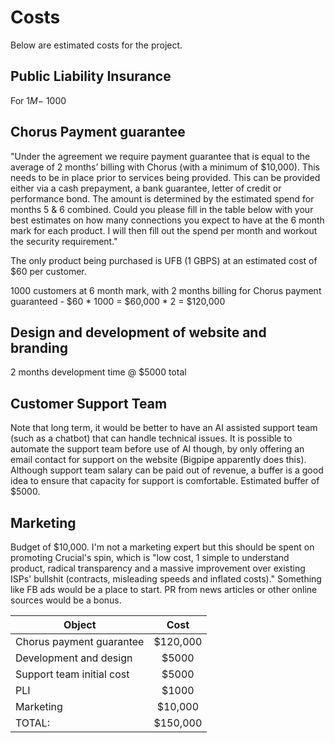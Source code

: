 # Costs

Below are estimated costs for the project.

## Public Liability Insurance
For $1M - ~$1000

## Chorus Payment guarantee
"Under the agreement we require payment guarantee that is equal to the average of 2 months’ billing with Chorus (with a minimum of $10,000). This needs to be in place prior to services being provided. This can be provided either via a cash prepayment, a bank guarantee, letter of credit or performance bond. The amount is determined by the estimated spend for months 5 & 6 combined. Could you please fill in the table below with your best estimates on how many connections you expect to have at the 6 month mark for each product. I will then fill out the spend per month and workout the security requirement."

The only product being purchased is UFB (1 GBPS) at an estimated cost of $60 per customer.

1000 customers at 6 month mark, with 2 months billing for Chorus payment guaranteed - $60 * 1000 = $60,000 * 2 = $120,000

## Design and development of website and branding
2 months development time @ $5000 total

## Customer Support Team
Note that long term, it would be better to have an AI assisted support team (such as a chatbot) that can handle technical issues. It is possible to automate the support team before use of AI though, by only offering an email contact for support on the website (Bigpipe apparently does this). Although support team salary can be paid out of revenue, a buffer is a good idea to ensure that capacity for support is comfortable. Estimated buffer of $5000.

## Marketing

Budget of $10,000. I'm not a marketing expert but this should be spent on promoting Crucial's spin, which is "low cost, 1 simple to understand product, radical transparency and a massive improvement over existing ISPs' bullshit (contracts, misleading speeds and inflated costs)." Something like FB ads would be a place to start. PR from news articles or other online sources would be a bonus.

| Object        | Cost           |
| ------------- |:-------------:|
| Chorus payment guarantee | $120,000 |
|  Development and design  |   $5000 |
| Support team initial cost| $5000 |
|   PLI         | $1000 |
| Marketing | $10,000 |
|       TOTAL:       | $150,000|
